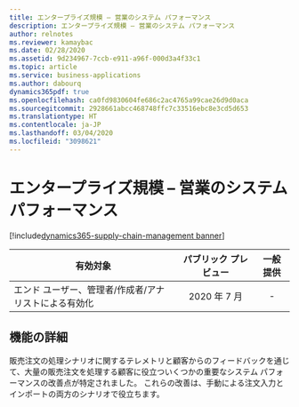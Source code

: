 ```yaml
---
title: エンタープライズ規模 – 営業のシステム パフォーマンス
description: エンタープライズ規模 – 営業のシステム パフォーマンス
author: relnotes
ms.reviewer: kamaybac
ms.date: 02/28/2020
ms.assetid: 9d234967-7ccb-e911-a96f-000d3a4f33c1
ms.topic: article
ms.service: business-applications
ms.author: dabourq
dynamics365pdf: true
ms.openlocfilehash: ca0fd9830604fe686c2ac4765a99cae26d9d0aca
ms.sourcegitcommit: 2928661abcc468748ffc7c33516ebc8e3cd5d653
ms.translationtype: HT
ms.contentlocale: ja-JP
ms.lasthandoff: 03/04/2020
ms.locfileid: "3098621"
---
```

# <a name="enterprise-scale--sales-system-performance"></a>エンタープライズ規模 – 営業のシステム パフォーマンス
[!include[dynamics365-supply-chain-management banner](../includes/dynamics365-supply-chain-management.md)]

| 有効対象    |  パブリック プレビュー | 一般提供 | 
| ---------- | :----------: |:----------: |
|エンド ユーザー、管理者/作成者/アナリストによる有効化|2020 年 7 月| -|






## <a name="feature-details"></a>機能の詳細
<!--feature detail start -->
販売注文の処理シナリオに関するテレメトリと顧客からのフィードバックを通じて、大量の販売注文を処理する顧客に役立ついくつかの重要なシステム パフォーマンスの改善点が特定されました。 これらの改善は、手動による注文入力とインポートの両方のシナリオで役立ちます。
<!--feature detail end -->









